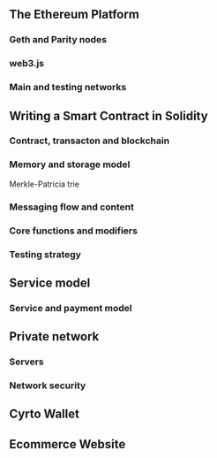 
## The Ethereum Platform
### Geth and Parity nodes
### web3.js
### Main and testing networks

## Writing a Smart Contract in Solidity
### Contract, transacton and blockchain
### Memory and storage model
Merkle-Patricia trie
### Messaging flow and content
### Core functions and modifiers
### Testing strategy

## Service model
### Service and payment model

## Private network
### Servers
### Network security

## Cyrto Wallet

## Ecommerce Website
